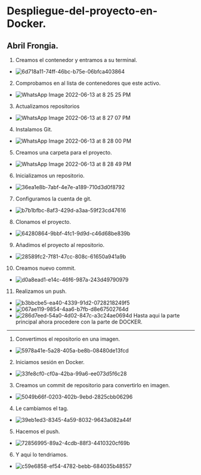 
# Despliegue-del-proyecto-en-Docker.
Abril Frongia.
---
1. Creamos el contenedor y entramos a su terminal.
- ![6d718a11-74ff-46bc-b75e-06bfca403864](https://user-images.githubusercontent.com/72273897/173422103-b8077444-e78b-489b-bc51-93ecb91a022b.jpg)
2. Comprobamos en al lista de contenedores que este activo.
- ![WhatsApp Image 2022-06-13 at 8 25 25 PM](https://user-images.githubusercontent.com/72273897/173421237-b8dd3221-e861-4d70-8ded-d4e233f16a8b.jpeg)
3. Actualizamos repositorios
- ![WhatsApp Image 2022-06-13 at 8 27 07 PM](https://user-images.githubusercontent.com/72273897/173421339-0ef69ee3-ca53-4848-944e-c7419ede5c83.jpeg)
4. Instalamos Git.
- ![WhatsApp Image 2022-06-13 at 8 28 00 PM](https://user-images.githubusercontent.com/72273897/173422153-bd5037fd-e3eb-474c-8b1d-bd40dac9309c.jpeg)
5. Creamos una carpeta para el proyecto.
- ![WhatsApp Image 2022-06-13 at 8 28 49 PM](https://user-images.githubusercontent.com/72273897/173422265-40372ac5-f09f-4c25-b36e-02681cc7741d.jpeg)
6. Inicializamos un repositorio.
- ![36ea1e8b-7abf-4e7e-a189-710d3d0f8792](https://user-images.githubusercontent.com/72273897/173422658-a5a11fdb-cb28-4064-8762-7d0d97c6e617.jpg)
7. Configuramos la cuenta de git.
- ![b7b1bfbc-8af3-429d-a3aa-59f23cd47616](https://user-images.githubusercontent.com/72273897/173423348-0a427447-e10b-44af-b461-61b3dbeb5c85.jpg) 
8. Clonamos el proyecto.
- ![64280864-9bbf-4fc1-9d9d-c46d68be839b](https://user-images.githubusercontent.com/72273897/173424404-99086fcd-c0db-43d2-b90c-bcbd59de5755.jpg)
9. Añadimos el proyecto al repositorio.
- ![28589fc2-7f81-47cc-808c-61650a941a9b](https://user-images.githubusercontent.com/72273897/173427792-0c0c366f-a857-4bd0-bc6b-146ec94c793a.jpg) 
10. Creamos nuevo commit.
- ![d0a8ead1-e14c-46f6-987a-243d49790979](https://user-images.githubusercontent.com/72273897/173427843-7d1c65b8-419f-4d43-a919-753bc32e10eb.jpg)
11. Realizamos un push.
- ![b3bbcbe5-ea40-4339-91d2-0728218249f5](https://user-images.githubusercontent.com/72273897/173430028-0931241f-1744-450a-bfdd-a41d1151098b.jpg)
- ![067ae119-9854-4aa6-b7fb-d8e67502764d](https://user-images.githubusercontent.com/72273897/173430215-04a97623-89d6-41a3-a74d-220084cfd80c.jpg)
- ![286d7eed-54a0-4d02-847c-a3c24ae0694d](https://user-images.githubusercontent.com/72273897/173430009-a52250a7-6f5d-453d-96eb-831f0959d31f.jpg)
Hasta aqui la parte principal ahora procedere con la parte de DOCKER.
---
1. Convertimos el repositorio en una imagen.
- ![5978a41e-5a28-405a-be8b-08480de13fcd](https://user-images.githubusercontent.com/72273897/173433644-e372845e-6996-4f93-aed2-e98feff3d54c.jpg)
2. Iniciamos sesión en Docker.
- ![33fe8cf0-cf0a-42ba-99a6-ee073d5f6c28](https://user-images.githubusercontent.com/72273897/173433722-260b9237-3fef-4fe7-90d9-d231d6246a86.jpg)
3. Creamos un commit de repositorio para convertirlo en imagen.
- ![5049b66f-0203-402b-9ebd-2825cbb06296](https://user-images.githubusercontent.com/72273897/173436407-e6e59aba-049d-4db6-b066-4d22b7fb801f.jpg)
4. Le cambiamos el tag.
- ![39eb1ed3-8345-4a59-8032-9643a082a44f](https://user-images.githubusercontent.com/72273897/173436436-d9f420eb-be78-4b07-a39e-e70bd1146524.jpg)
5. Hacemos el push.
- ![72856995-89a2-4cdb-88f3-4410320cf69b](https://user-images.githubusercontent.com/72273897/173436562-45a7f226-bc1c-4fbc-8bb4-3cead39a913d.jpg)
6. Y aqui lo tendriamos.
- ![c59e6858-ef54-4782-bebb-684035b48557](https://user-images.githubusercontent.com/72273897/173436820-25541615-fff0-4152-a29c-ae8a7858b328.jpg)





